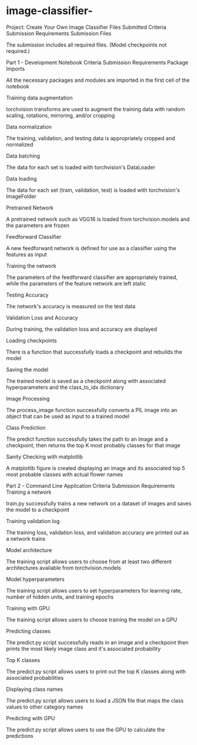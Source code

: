# image-classifier-
Project: Create Your Own Image Classifier
Files Submitted
Criteria	Submission Requirements
Submission Files

The submission includes all required files. (Model checkpoints not required.)

Part 1 - Development Notebook
Criteria	Submission Requirements
Package Imports

All the necessary packages and modules are imported in the first cell of the notebook

Training data augmentation

torchvision transforms are used to augment the training data with random scaling, rotations, mirroring, and/or cropping

Data normalization

The training, validation, and testing data is appropriately cropped and normalized

Data batching

The data for each set is loaded with torchvision's DataLoader

Data loading

The data for each set (train, validation, test) is loaded with torchvision's ImageFolder

Pretrained Network

A pretrained network such as VGG16 is loaded from torchvision.models and the parameters are frozen

Feedforward Classifier

A new feedforward network is defined for use as a classifier using the features as input

Training the network

The parameters of the feedforward classifier are appropriately trained, while the parameters of the feature network are left static

Testing Accuracy

The network's accuracy is measured on the test data

Validation Loss and Accuracy

During training, the validation loss and accuracy are displayed

Loading checkpoints

There is a function that successfully loads a checkpoint and rebuilds the model

Saving the model

The trained model is saved as a checkpoint along with associated hyperparameters and the class_to_idx dictionary

Image Processing

The process_image function successfully converts a PIL image into an object that can be used as input to a trained model

Class Prediction

The predict function successfully takes the path to an image and a checkpoint, then returns the top K most probably classes for that image

Sanity Checking with matplotlib

A matplotlib figure is created displaying an image and its associated top 5 most probable classes with actual flower names

Part 2 - Command Line Application
Criteria	Submission Requirements
Training a network

train.py successfully trains a new network on a dataset of images and saves the model to a checkpoint

Training validation log

The training loss, validation loss, and validation accuracy are printed out as a network trains

Model architecture

The training script allows users to choose from at least two different architectures available from torchvision.models

Model hyperparameters

The training script allows users to set hyperparameters for learning rate, number of hidden units, and training epochs

Training with GPU

The training script allows users to choose training the model on a GPU

Predicting classes

The predict.py script successfully reads in an image and a checkpoint then prints the most likely image class and it's associated probability

Top K classes

The predict.py script allows users to print out the top K classes along with associated probabilities

Displaying class names

The predict.py script allows users to load a JSON file that maps the class values to other category names

Predicting with GPU

The predict.py script allows users to use the GPU to calculate the predictions

